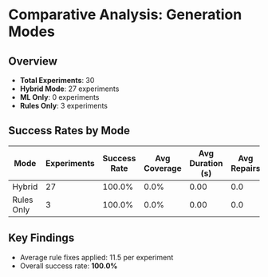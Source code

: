 # Comparative Analysis: Generation Modes

## Overview

- **Total Experiments**: 30
- **Hybrid Mode**: 27 experiments
- **ML Only**: 0 experiments
- **Rules Only**: 3 experiments

## Success Rates by Mode

| Mode | Experiments | Success Rate | Avg Coverage | Avg Duration (s) | Avg Repairs |
|------|-------------|--------------|--------------|------------------|-------------|
| Hybrid | 27 | 100.0% | 0.0% | 0.00 | 0.0 |
| Rules Only | 3 | 100.0% | 0.0% | 0.00 | 0.0 |

## Key Findings

- Average rule fixes applied: 11.5 per experiment
- Overall success rate: **100.0%**
